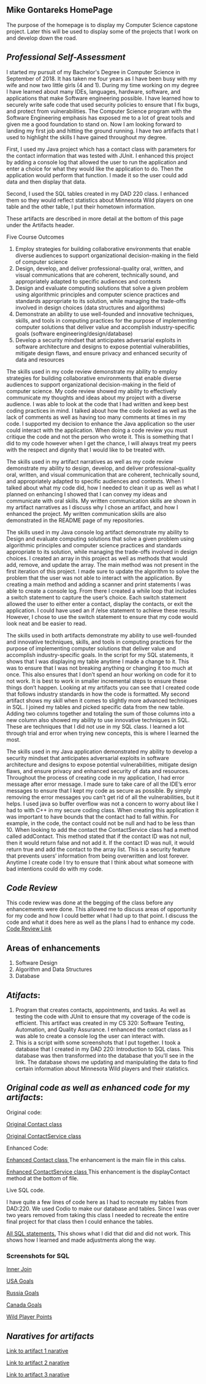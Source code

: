 ## Mike Gontareks HomePage

The purpose of the homepage is to display my Computer Science capstone project.  Later this will be used to display some of the projects that I work on and develop down the road. 

## *Professional Self-Assessment*

I started my pursuit of my Bachelor's Degree in Computer Science in September of 2018.  It has taken me four years as I have been busy with my wife and now two little girls (4 and 1).  During my time working on my degree I have learned about many IDEs, languages, hardware, software, and applications that make Software engineering possible. I have learned how to securely write safe code that used security policies to ensure that I fix bugs, and protect from vulnerabilities.  The Computer Science program with the Software Engineering emphasis has exposed me to a lot of great tools and given me a good foundation to stand on.  Now I am looking forward to landing my first job and hitting the ground running. 
	I have two artifacts that I used to highlight the skills I have gained throughout my degree.  
	
First, I used my Java project which has a contact class with parameters for the contact information that was tested with JUnit.  I enhanced this project by adding a console log that allowed the user to run the application and enter a choice for what they would like the application to do.  Then the application would perform that function.  I made it so the user could add data and then display that data. 	 
   
Second, I used the SQL tables created in my DAD 220 class. I  enhanced them so they would reflect statistics about Minnesota Wild players on one table and the other table, I put their hometown information. 

These artifacts are described in more detail at the bottom of this page under the Artifacts header.

Five Course Outcomes 
1. Employ strategies for building collaborative environments that enable diverse audiences to support organizational decision-making in the field of computer science
2. Design, develop, and deliver professional-quality oral, written, and visual communications that are coherent, technically sound, and appropriately adapted to specific audiences and contexts
3. Design and evaluate computing solutions that solve a given problem using algorithmic principles and computer science practices and standards appropriate to its solution, while managing the trade-offs involved in design choices (data structures and algorithms)
4. Demonstrate an ability to use well-founded and innovative techniques, skills, and tools in computing practices for the purpose of implementing computer solutions that deliver value and accomplish industry-specific goals (software engineering/design/database)
5.  Develop a security mindset that anticipates adversarial exploits in software architecture and designs to expose potential vulnerabilities, mitigate design flaws, and ensure privacy and enhanced security of data and resources
	
   The skills used in my code review demonstrate my ability to employ strategies for building collaborative environments that enable diverse audiences to support organizational decision-making in the field of computer science.  My code review showed my ability to effectively communicate my thoughts and ideas about my project with a diverse audience. I was able to look at the code that I had written and keep best coding practices in mind.  I talked about how the code looked as well as the lack of comments as well as having too many comments at times in my code.  I supported my decision to enhance the Java application so the user could interact with the application.  When doing a code review you must critique the code and not the person who wrote it. This is something that I did to my code however when I get the chance, I will always treat my peers with the respect and dignity that I would like to be treated with. 
	
   The skills used in my artifact narratives as well as my code review demonstrate my ability to design, develop, and deliver professional-quality oral, written, and visual communication that are coherent, technically sound, and appropriately adapted to specific audiences and contexts.  When I talked about what my code did, how I needed to clean it up as well as what I planned on enhancing I showed that I can convey my ideas and communicate with oral skills.  My written communication skills are shown in my artifact narratives as I discuss why I chose an artifact, and how I enhanced the project. My written communication skills are also demonstrated in the README page of my repositories. 
	 
   The skills used in my Java console log artifact demonstrate my ability to Design and evaluate computing solutions that solve a given problem using algorithmic principles and computer science practices and standards appropriate to its solution, while managing the trade-offs involved in design choices.  I created an array in this project as well as methods that would add, remove, and update the array.  The main method was not present in the first iteration of this project.  I made sure to update the algorithm to solve the problem that the user was not able to interact with the application.  By creating a main method and adding a scanner and print statements I was able to create a console log.  From there I created a while loop that includes a switch statement to capture the user’s choice.  Each switch statement allowed the user to either enter a contact, display the contacts, or exit the application.  I could have used an if /else statement to achieve these results. However, I chose to use the switch statement to ensure that my code would look neat and be easier to read. 
	
   The skills used in both artifacts demonstrate my ability to use well-founded and innovative techniques, skills, and tools in computing practices for the purpose of implementing computer solutions that deliver value and accomplish industry-specific goals.  In the script for my SQL statements, it shows that I was displaying my table anytime I made a change to it.  This was to ensure that I was not breaking anything or changing it too much at once.  This also ensures that I don’t spend an hour working on code for it to not work.  It is best to work in smaller incremental steps to ensure these things don’t happen.  Looking at my artifacts you can see that I created code that follows industry standards in how the code is formatted.  My second artifact shows my skill when it comes to slightly more advanced techniques in SQL.  I joined my tables and picked specific data from the new table.  Adding two columns together and totaling the sum of those columns into a new column also showed my ability to use innovative techniques in SQL.  These are techniques that I did not use in my SQL class.  I learned a lot through trial and error when trying new concepts, this is where I learned the most.
	
   The skills used in my Java application demonstrated my ability to develop a security mindset that anticipates adversarial exploits in software architecture and designs to expose potential vulnerabilities, mitigate design flaws, and ensure privacy and enhanced security of data and resources.  Throughout the process of creating code in my application, I had error message after error message.  I made sure to take care of all the IDE’s error messages to ensure that I kept my code as secure as possible. By simply removing the error messages you can’t get rid of all the vulnerabilities, but it helps.  I used java so buffer overflow was not a concern to worry about like I had to with C++ in my secure coding class.  When creating this application it was important to have bounds that the contact had to fall within. For example, in the code, the contact could not be null and had to be less than 10.  When looking to add the contact the ContactService class had a method called addContact.  This method stated that if the contact ID was not null, then it would return false and not add it.  If the contact ID was null, it would return true and add the contact to the array list. This is a security feature that prevents users’ information from being overwritten and lost forever.  Anytime I create code I try to ensure that I think about what someone with bad intentions could do with my code. 

## *Code Review*
   This code review was done at the begging of the class before any enhancements were done.  This allowed me to discuss areas of opportunity for my code and how    I could better what I had up to that point.  I discuss the code and what it does here as well as the plans I had to enhance my code. 
 <a href="https://www.youtube.com/watch?v=zUO0tyRGisA"> Code Review Link </a>

   
## Areas of enhancements

1. Software Design
2. Algorithm and Data Structures
4. Database

## *Atifacts*:
1. Program that creates contacts, appointments, and tasks.  As well as testing the code with JUnit to ensure that my coverage of the code is efficient.  This artifact was created in my CS 320: Software Testing, Automation, and Quality Assurance. I enhanced the contact class as I was able to create a console log the user can interact with. 
2. This is a script with some screenshots that I put together.  I took a database that I created in my DAD 220: Introduction to SQL class.  This database was then transformed into the database that you'll see in the link.  The database shows me updating and manipulating the data to find certain information about Minnesota Wild players and their statistics.  

## *Original code as well as enhanced code for my artifacts*:

Original code:

<a href=https://github.com/mikegontarek/mikegontarek.github.io/blob/main/Original%20Contact.java> Original Contact class </a>

<a href=https://github.com/mikegontarek/mikegontarek.github.io/blob/main/Original%20ContactService.java> Original ContactService class </a>

Enhanced Code: 

<a href=https://github.com/mikegontarek/mikegontarek.github.io/blob/main/Contact.java> Enhanced Contact class </a>  The enhancement is the main file in this calss.

<a href=https://github.com/mikegontarek/mikegontarek.github.io/blob/main/ContactService.java> Enhanced ContactService class </a> This enhancement is the displayContact method at the bottom of file.

Live SQL code. 

I have quite a few lines of code here as I had to recreate my tables from DAD:220.  We used Codio to make our database and tables. Since I was over two years removed from taking this class I needed to recreate the entire final project for that class then I could enhance the tables. 

<a href=https://github.com/mikegontarek/mikegontarek.github.io/blob/main/sqlscript%20(3).sql> All SQL statements.</a>  This shows what I did that did and did not work.  This shows how I learned and made adjustments along the way. 

### Screenshots for SQL

<a href=https://github.com/mikegontarek/mikegontarek.github.io/blob/main/inner%20join%20of%20goals%20and%20assists.1.png> Inner Join </a>

<a href=https://github.com/mikegontarek/mikegontarek.github.io/blob/main/USA%20GOALS.1.png> USA Goals </a>

<a href=https://github.com/mikegontarek/mikegontarek.github.io/blob/main/TOTAL%20RUS%20GOALS.1.png> Russia Goals </a>

<a href=https://github.com/mikegontarek/mikegontarek.github.io/blob/main/TOTAL%20CAN%20GOALS.1.png> Canada Goals </a>

<a href=https://github.com/mikegontarek/mikegontarek.github.io/blob/main/WILD%20PLAYER%20POINTS.1.png> Wild Player Points </a>



## *Naratives for artifacts*
<a href=https://github.com/mikegontarek/mikegontarek.github.io/blob/main/3-2%20Milestone%20Two--%20Enhancement%20One--%20Software%20Design%20and%20Engineering%202.docx> Link to artifact 1 narative </a>

<a href=https://github.com/mikegontarek/mikegontarek.github.io/blob/main/4-2%20Milestone%20Three--%20Enhancement%20Two--%20Algorithms%20and%20Data%20Structure.docx> Link to artifact 2 narative </a>

<a href=https://github.com/mikegontarek/mikegontarek.github.io/blob/main/5-2%20Milestone%20Four--%20Enhancement%20Three--%20Databases.docx> Link to artifact 3 narative </a>
